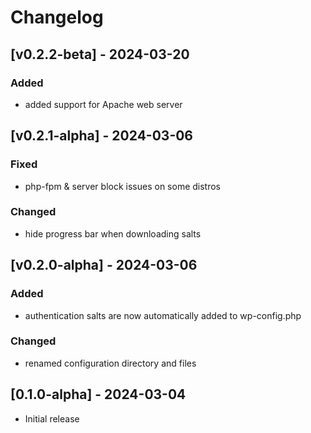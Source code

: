 # Changelog

## [v0.2.2-beta] - 2024-03-20

### Added

- added support for Apache web server

## [v0.2.1-alpha] - 2024-03-06

### Fixed

- php-fpm & server block issues on some distros

### Changed

- hide progress bar when downloading salts

## [v0.2.0-alpha] - 2024-03-06

### Added

- authentication salts are now automatically added to wp-config.php

### Changed

- renamed configuration directory and files

## [0.1.0-alpha] - 2024-03-04

- Initial release

